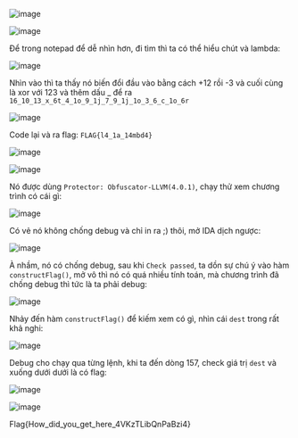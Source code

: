 ![image](https://github.com/perrittoo/Writeups/assets/69895129/4112f59d-9119-4a49-acd1-5531c289ac78)

![image](https://github.com/perrittoo/Writeups/assets/69895129/8122b438-331e-47d9-97e5-e2aa0fe25cdb)

Để trong notepad để dễ nhìn hơn, đi tìm thì ta có thể hiểu chút và lambda:

![image](https://github.com/perrittoo/Writeups/assets/69895129/baac5a2e-9fcf-4805-9508-4c4d4718e11a)

Nhìn vào thì ta thấy nó biến đổi đầu vào bằng cách +12 rồi -3 và cuối cùng là xor với 123 và thêm dấu _ để ra `16_10_13_x_6t_4_1o_9_1j_7_9_1j_1o_3_6_c_1o_6r`

![image](https://github.com/perrittoo/Writeups/assets/69895129/c2bd9019-d8c8-4a77-8f97-1f4969cb15bd)

Code lại và ra flag: `FLAG{l4_1a_14mbd4}`




![image](https://github.com/perrittoo/Writeups/assets/69895129/94d8b3e8-5955-4b40-a92f-b3eadf403c01)

![image](https://github.com/perrittoo/Writeups/assets/69895129/c7be0f8f-4b99-436c-bcb7-5ba5b5565753)

Nó được dùng `Protector: Obfuscator-LLVM(4.0.1)`, chạy thử xem chương trình có cái gì:

![image](https://github.com/perrittoo/Writeups/assets/69895129/7bc1a58e-8561-4cc4-91c5-0b6d5266d1ea)

Có vẻ nó không chống debug và chỉ in ra ;) thôi, mở IDA dịch ngược:

![image](https://github.com/perrittoo/Writeups/assets/69895129/73179e72-dde1-4699-8149-e92040f2b7ce)

À nhầm, nó có chống debug, sau khi `Check passed`, ta dồn sự chú ý vào hàm `constructFlag()`, mở vô thì nó có quá nhiều tính toán, mà chương trình đã chống debug thì tức là ta phải debug:

![image](https://github.com/perrittoo/Writeups/assets/69895129/062da87f-f32a-434d-ab9d-fd879ea83991)

Nhảy đến hàm `constructFlag()` để kiếm xem có gì, nhìn cái `dest` trong rất khả nghi:

![image](https://github.com/perrittoo/Writeups/assets/69895129/9b4b4c97-4ef5-4035-bdf5-6bffc390f954)

Debug cho chạy qua từng lệnh, khi ta đến dòng 157, check giá trị `dest` và xuống dưới dưới là có flag:

![image](https://github.com/perrittoo/Writeups/assets/69895129/aceac622-126b-4271-8422-e53fd73fa630)

![image](https://github.com/perrittoo/Writeups/assets/69895129/5400b74e-a55f-4991-bccc-fef1d77d45e7)

Flag{How_did_you_get_here_4VKzTLibQnPaBzi4}





